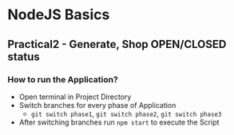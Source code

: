 # NodeJS Basics

## Practical2 - Generate, Shop OPEN/CLOSED status

### How to run the Application?

- Open terminal in Project Directory
- Switch branches for every phase of Application
  - `git switch phase1`, `git switch phase2`, `git switch phase3`
- After switching branches run `npm start` to execute the Script